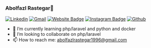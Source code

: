 ### Abolfazl Rastegar👋


[![Linkedin](https://img.shields.io/badge/-LinkedIn-blue?style=flat&logo=Linkedin&logoColor=white)](www.linkedin.com/in/abolfazlrastegar)
[![Gmail](https://img.shields.io/badge/-Gmail-c14438?style=flat&logo=Gmail&logoColor=white)](mailto:abolfazlrastegar1996@gmail.com)
[![Website Badge](https://img.shields.io/badge/-Website-c14438?style=flat&logo=Google-Chrome&logoColor=white&link=https://www.abolfazlrastegar.ir)](https://www.abolfazlrastegar.ir)
[![Instagram Badge](https://img.shields.io/badge/-Instagram-purple?logo=instagram&logoColor=white&link=https://instagram.com/abolfazlrastegar.official/)](https://www.instagram.com/abolfazlrastegar.official)
[![Github](https://img.shields.io/github/followers/abolfazlrastegar?label=Follow&style=social)](https://github.com/abolfazlrastegar)

<!--- 🔭 I’m currently working on ... -->
- 🌱 I’m currently learning php/laravel and python and docker
- 👯 I’m looking to collaborate on php/laravel
- 📫 How to reach me: abolfazlrastegar1996@gmail.com
